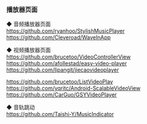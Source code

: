 ### 播放器页面

◆ 音频播放器页面  
https://github.com/ryanhoo/StylishMusicPlayer    
https://github.com/Cleveroad/WaveInApp    

◆ 视频播放器页面  
https://github.com/brucetoo/VideoControllerView    
https://github.com/afollestad/easy-video-player    
https://github.com/lipangit/jiecaovideoplayer    

https://github.com/brucetoo/ListVideoPlay  
https://github.com/yqritc/Android-ScalableVideoView  
https://github.com/CarGuo/GSYVideoPlayer  

◆ 音轨跳动   
https://github.com/Taishi-Y/MusicIndicator  

